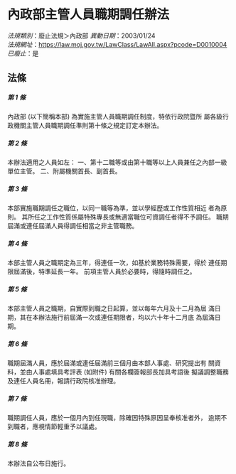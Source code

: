 # 內政部主管人員職期調任辦法

*法規類別*：廢止法規＞內政部
*異動日期*：2003/01/24  
*法規網址*：https://law.moj.gov.tw/LawClass/LawAll.aspx?pcode=D0010004
*已廢止*：是


## 法條
##### 第 1 條
內政部 (以下簡稱本部) 為實施主管人員職期調任制度，特依行政院暨所
屬各級行政機關主管人員職期調任準則第十條之規定訂定本辦法。

##### 第 2 條
本辦法適用之人員如左：
一、第十二職等或由第十職等以上人員兼任之內部一級單位主管。
二、附屬機關首長、副首長。


##### 第 3 條
本部實施職期調任之職位，以同一職等為準，並以學經歷或工作性質相近
者為原則。
其所任之工作性質係屬特殊專長或無適當職位可資調任者得不予調任。
職期屆滿或連任屆滿人員得調任相當之非主管職務。

##### 第 4 條
本部主管人員之職期定為三年，得連任一次，如基於業務特殊需要，得於
連任期限屆滿後，特準延長一年。
前項主管人員於必要時，得隨時調任之。

##### 第 5 條
本部主管人員之職期，自實際到職之日起算，並以每年六月及十二月為屆
滿日期，其在本辦法施行前屆滿一次或連任期限者，均以六十年十二月底
為屆滿日期。

##### 第 6 條
職期屆滿人員，應於屆滿或連任屆滿前三個月由本部人事處、研究提出有
關資料，並由人事處填具考評表 (如附件) 有關各欄簽報部長加具考語後
擬議調整職務及連任人員名冊，報請行政院核准辦理。

##### 第 7 條
職期調任人員，應於一個月內到任現職，除確因特殊原因呈奉核准者外，
逾期不到職者，應視情節輕重予以議處。

##### 第 8 條
本辦法自公布日施行。



